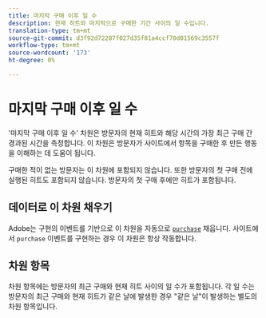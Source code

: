 ```yaml
---
title: 마지막 구매 이후 일 수
description: 현재 히트와 마지막으로 구매한 기간 사이의 일 수입니다.
translation-type: tm+mt
source-git-commit: d3f92d72207f027d35f81a4ccf70d01569c3557f
workflow-type: tm+mt
source-wordcount: '173'
ht-degree: 0%

---
```



# 마지막 구매 이후 일 수

&#39;마지막 구매 이후 일 수&#39; 차원은 방문자의 현재 히트와 해당 시간의 가장 최근 구매 간 경과된 시간을 측정합니다. 이 차원은 방문자가 사이트에서 항목을 구매한 후 만든 행동을 이해하는 데 도움이 됩니다.

구매한 적이 없는 방문자는 이 차원에 포함되지 않습니다. 또한 방문자의 첫 구매 전에 실행된 히트도 포함되지 않습니다. 방문자의 첫 구매 후에만 히트가 포함됩니다.

## 데이터로 이 차원 채우기

Adobe는 구현의 이벤트를 기반으로 이 차원을 자동으로 [`purchase`](/help/implement/vars/page-vars/events/event-purchase.md) 채웁니다. 사이트에서 `purchase` 이벤트를 구현하는 경우 이 차원은 항상 작동합니다.

## 차원 항목

차원 항목에는 방문자의 최근 구매와 현재 히트 사이의 일 수가 포함됩니다. 각 일 수는 방문자의 최근 구매와 현재 히트가 같은 날에 발생한 경우 &quot;같은 날&quot;이 발생하는 별도의 차원 항목입니다.
